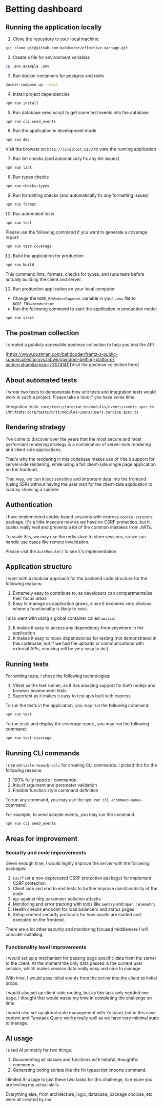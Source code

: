 # Betting dashboard

## Running the application locally

1. Clone the repository to your local machine:

```bash
git clone git@github.com:bahdcoder/effective-carnage.git
```

2. Create a file for environment variables

```bash
cp .env.example .env
```

3. Run docker containers for postgres and redis

```bash
docker-compose up --wait
```

4. Install project dependencies

```bash
npm run install
```

5. Run database seed script to get some test events into the database

```bash
npm run cli seed_events
```

6. Run the application in development mode

```bash
npm run dev
```

Visit the browser on `http://localhost:5173` to view the running application

7. Run lint checks (and automatically fix any lint issues)

```bash
npm run lint
```

8. Run types checks

```bash
npm run checks:types
```

9. Run formatting checks (and automatically fix any formatting issues)

```bash
npm run format
```

10. Run automated tests

```bash
npm run test
```

Please use the following command if you want to generate a coverage report:

```bash
npm run test:coverage
```

11. Build the application for production

```bash
npm run build
```

This command lints, formats, checks for types, and runs tests before actually building the client and server.

12. Run production application on your local computer

- Change the `NODE_ENV=development` variable in your `.env` file to `NODE_ENV=production`
- Run the following command to start the application in production mode:

```bash
npm run start
```

## The postman collection

I created a publicly accessible postman collection to help you test the API

(https://www.postman.com/bahdcoder/frantz-s-public-space/collection/vsza0wk/gamdom-betting-platform?action=share&creator=3074141)[Visit the postman collection here]

## About automated tests

I wrote two tests to demonstrate how unit tests and integration tests would work in such a project. Please take a look if you have some time.

Integration tests: `core/tests/integration/modules/events/events.spec.ts`
Unit tests: `core/tests/unit/modules/users/users.service.spec.ts`

## Rendering strategy

I've come to discover over the years that the most secure and most performant rendering strategy is a combination of server-side rendering and client side applications.

That's why the rendering in this codebase makes use of Vite's support for server-side rendering, while using a full client-side single page application on the frontend.

That way, we can inject sensitive and important data into the frontend (using SSR) without having the user wait for the client-side application to load by showing a spinner.

## Authentication

I have implemented cookie based sessions with express `cookie-sessions` package. It's a little insecure now as we have no CSRF protection, but it scales really well and prevents a lot of the common mistakes from JWTs.

To scale this, we may use the redis store to store sessions, so we can handle use cases like remote invalidation.

Please visit the `AuthModule()` to see it's implementation.

## Application structure

I went with a modular approach for the backend code structure for the following reasons:

1. Extremely easy to contribute to, as developers can compartmentalise their focus areas
2. Easy to manage as application grows, since it becomes very obvious where a functionality is likely to exist.

I also went with using a global container called `awilix`:

1. It makes it easy to access any dependency from anywhere in the application
2. It makes it easy to mock dependencies for testing (not demonstrated in this codebase, but if we had file uploads or communications with external APIs, mocking will be very easy to do.)

## Running tests

For writing tests, I chose the following technologies:

1. Vitest as the test runner, as it has amazing support for both nodejs and browser environment tests
2. Supertest as it makes it easy to test apis built with express

To run the tests in the application, you may run the following command:

```bash
npm run test
```

To run tests and display the coverage report, you may run the following command:

```bash
npm run test:coverage
```

## Running CLI commands

I use `@drizzle-team/brocli` for creating CLI commands. I picked this for the following reasons:

1. 100% fully typed cli commands
2. Inbuilt argument and parameter validation
3. Flexible function style command definition

To run any command, you may use the `npm run cli <command-name>` command.

For example, to seed sample events, you may run the command:

```bash
npm run cli seed_events
```

## Areas for improvement

### Security and code improvements

Given enough time, I would highly improve the server with the following packages:

1. `Csurf` (or a non-deprecated CSRF protection package) for implement CSRF protection
2. Client side and end to end tests to further improve maintainability of the code
3. `Hpp` against http parameter pollution attacks
4. Monitoring and error tracking with tools like `Sentry` and `Open Telemetry`
5. Health checks endpoint for load balancers and status pages
6. Setup content security protocols for how assets are loaded and executed on the frontend.

There are a lot other security and monitoring focused middleware I will consider installing.

### Functionality level improvements

I would set up a mechanism for passing page specific data from the server to the client. At the moment the only data passed is the current user session, which makes session data really easy and nice to manage.

With time, I would pass initial events from the server into the client as initial props.

I would also set up client-side routing, but as this task only needed one page, I thought that would waste my time in completing the challenge on time.

I would also set up global state management with Zustand, but in this case context and Tanstack Query works really well as we have very minimal state to manage.

## AI usage

I used AI primarily for two things:

1. Documenting all classes and functions with helpful, thoughtful comments
2. Generating boring scripts like the fix typescript imports command.

I limited AI usage to just these two tasks for this challenge, to ensure you are testing my actual skills.

Everything else, from architecture, logic, database, package choices, etc were all created by me.
